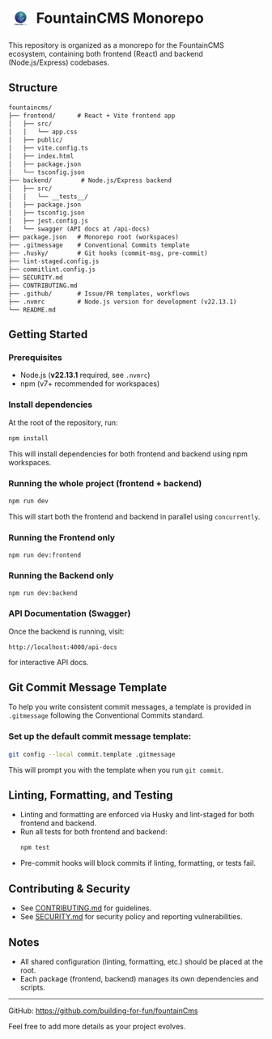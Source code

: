 # <img src="assets/logo.png" alt="FountainCMS Logo" width="48" height="48" style="vertical-align:middle;"> FountainCMS Monorepo

This repository is organized as a monorepo for the FountainCMS ecosystem, containing both frontend (React) and backend (Node.js/Express) codebases.

## Structure

```
fountaincms/
├── frontend/      # React + Vite frontend app
│   ├── src/
│   │   └── app.css
│   ├── public/
│   ├── vite.config.ts
│   ├── index.html
│   ├── package.json
│   └── tsconfig.json
├── backend/        # Node.js/Express backend
│   ├── src/
│   │   └── __tests__/
│   ├── package.json
│   ├── tsconfig.json
│   ├── jest.config.js
│   └── swagger (API docs at /api-docs)
├── package.json   # Monorepo root (workspaces)
├── .gitmessage    # Conventional Commits template
├── .husky/        # Git hooks (commit-msg, pre-commit)
├── lint-staged.config.js
├── commitlint.config.js
├── SECURITY.md
├── CONTRIBUTING.md
├── .github/       # Issue/PR templates, workflows
├── .nvmrc         # Node.js version for development (v22.13.1)
└── README.md
```

## Getting Started

### Prerequisites
- Node.js (**v22.13.1** required, see `.nvmrc`)
- npm (v7+ recommended for workspaces)

### Install dependencies
At the root of the repository, run:

```sh
npm install
```
This will install dependencies for both frontend and backend using npm workspaces.

### Running the whole project (frontend + backend)

```sh
npm run dev
```
This will start both the frontend and backend in parallel using `concurrently`.

### Running the Frontend only

```
npm run dev:frontend
```

### Running the Backend only

```
npm run dev:backend
```

### API Documentation (Swagger)

Once the backend is running, visit:
```
http://localhost:4000/api-docs
```
for interactive API docs.

## Git Commit Message Template

To help you write consistent commit messages, a template is provided in `.gitmessage` following the Conventional Commits standard.

### Set up the default commit message template:

```sh
git config --local commit.template .gitmessage
```

This will prompt you with the template when you run `git commit`.

## Linting, Formatting, and Testing
- Linting and formatting are enforced via Husky and lint-staged for both frontend and backend.
- Run all tests for both frontend and backend:
  ```sh
  npm test
  ```
- Pre-commit hooks will block commits if linting, formatting, or tests fail.

## Contributing & Security
- See [CONTRIBUTING.md](./CONTRIBUTING.md) for guidelines.
- See [SECURITY.md](./SECURITY.md) for security policy and reporting vulnerabilities.

## Notes
- All shared configuration (linting, formatting, etc.) should be placed at the root.
- Each package (frontend, backend) manages its own dependencies and scripts.

---

GitHub: https://github.com/building-for-fun/fountainCms

Feel free to add more details as your project evolves.

